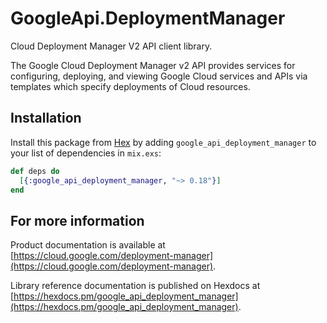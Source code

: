 # GoogleApi.DeploymentManager

Cloud Deployment Manager V2 API client library.

The Google Cloud Deployment Manager v2 API provides services for configuring, deploying, and viewing Google Cloud services and APIs via templates which specify deployments of Cloud resources.

## Installation

Install this package from [Hex](https://hex.pm) by adding
`google_api_deployment_manager` to your list of dependencies in `mix.exs`:

```elixir
def deps do
  [{:google_api_deployment_manager, "~> 0.18"}]
end
```

## For more information

Product documentation is available at [https://cloud.google.com/deployment-manager](https://cloud.google.com/deployment-manager).

Library reference documentation is published on Hexdocs at
[https://hexdocs.pm/google_api_deployment_manager](https://hexdocs.pm/google_api_deployment_manager).
